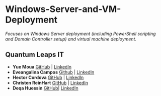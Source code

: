# Windows-Server-and-VM-Deployment
*Focuses on Windows Server deployment (including PowerShell scripting and Domain Controller setup) and virtual machine deployment.*

## **Quantum Leaps IT** <br/>
- **Yue Moua**
[GitHub](https://github.com/ymoua27) |
[LinkedIn](https://www.linkedin.com/in/yue-moua-9b51601b8/)
- **Eveangalina Campos**
[Github](https://github.com/Eveangalina) |
[LinkedIn](www.linkedin.com/in/eveangalina-s-campos-b42346176)
- **Hector Cordova**
[GitHub](https://github.com/Hector2024) |
[LinkedIn](https://www.linkedin.com/in/hector-a-cordova/)
- **Christen ReinHart**
[GitHub](https://github.com/christen-reinhart) |
[LinkedIn](https://www.linkedin.com/in/christen-reinhart/)
- **Deqa Huessin**
[GitHub](https://github.com/DeqaHussein)|
[LinkedIn](https://www.linkedin.com/in/deqa-hussein-408196144/)